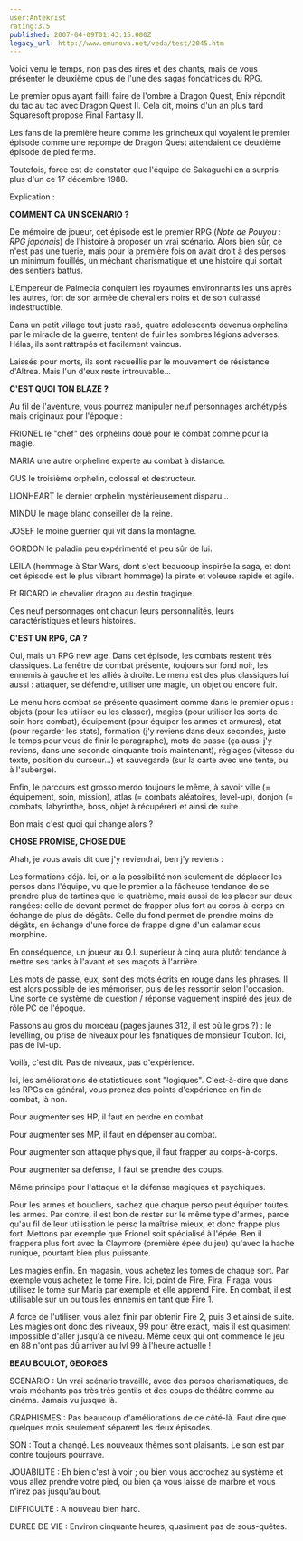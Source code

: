 ```yaml
---
user:Antekrist
rating:3.5
published: 2007-04-09T01:43:15.000Z
legacy_url: http://www.emunova.net/veda/test/2045.htm
---
```

Voici venu le temps, non pas des rires et des chants, mais de vous présenter le deuxième opus de l'une des sagas fondatrices du RPG.  

Le premier opus ayant failli faire de l'ombre à Dragon Quest, Enix répondit du tac au tac avec Dragon Quest II. Cela dit, moins d'un an plus tard Squaresoft propose Final Fantasy II.  

Les fans de la première heure comme les grincheux qui voyaient le premier épisode comme une repompe de Dragon Quest attendaient ce deuxième épisode de pied ferme.  

Toutefois, force est de constater que l'équipe de Sakaguchi en a surpris plus d'un ce 17 décembre 1988\.  

Explication :  

  

**COMMENT CA UN SCENARIO ?**  

De mémoire de joueur, cet épisode est le premier RPG (_Note de Pouyou : RPG japonais_) de l'histoire à proposer un vrai scénario. Alors bien sûr, ce n'est pas une tuerie, mais pour la première fois on avait droit à des persos un minimum fouillés, un méchant charismatique et une histoire qui sortait des sentiers battus.  

L'Empereur de Palmecia conquiert les royaumes environnants les uns après les autres, fort de son armée de chevaliers noirs et de son cuirassé indestructible.  

Dans un petit village tout juste rasé, quatre adolescents devenus orphelins par le miracle de la guerre, tentent de fuir les sombres légions adverses. Hélas, ils sont rattrapés et facilement vaincus.  

Laissés pour morts, ils sont recueillis par le mouvement de résistance d'Altrea. Mais l'un d'eux reste introuvable...  

  

**C'EST QUOI TON BLAZE ?**  

Au fil de l'aventure, vous pourrez manipuler neuf personnages archétypés mais originaux pour l'époque :  

  

FRIONEL le "chef" des orphelins doué pour le combat comme pour la magie.  

MARIA une autre orpheline experte au combat à distance.  

GUS le troisième orphelin, colossal et destructeur.  

LIONHEART le dernier orphelin mystérieusement disparu...  

MINDU le mage blanc conseiller de la reine.  

JOSEF le moine guerrier qui vit dans la montagne.  

GORDON le paladin peu expérimenté et peu sûr de lui.  

LEILA (hommage à Star Wars, dont s'est beaucoup inspirée la saga, et dont cet épisode est le plus vibrant hommage) la pirate et voleuse rapide et agile.  

Et RICARO le chevalier dragon au destin tragique.  

  

Ces neuf personnages ont chacun leurs personnalités, leurs caractéristiques et leurs histoires.  

  

**C'EST UN RPG, CA ?**  

Oui, mais un RPG new age. Dans cet épisode, les combats restent très classiques. La fenêtre de combat présente, toujours sur fond noir, les ennemis à gauche et les alliés à droite. Le menu est des plus classiques lui aussi : attaquer, se défendre, utiliser une magie, un objet ou encore fuir.   

Le menu hors combat se présente quasiment comme dans le premier opus : objets (pour les utiliser ou les classer), magies (pour utiliser les sorts de soin hors combat), équipement (pour équiper les armes et armures), état (pour regarder les stats), formation (j'y reviens dans deux secondes, juste le temps pour vous de finir le paragraphe), mots de passe (ça aussi j'y reviens, dans une seconde cinquante trois maintenant), réglages (vitesse du texte, position du curseur...) et sauvegarde (sur la carte avec une tente, ou à l'auberge).  

Enfin, le parcours est grosso merdo toujours le même, à savoir ville (= équipement, soin, mission), atlas (= combats aléatoires, level-up), donjon (= combats, labyrinthe, boss, objet à récupérer) et ainsi de suite.  

Bon mais c'est quoi qui change alors ?  

  

**CHOSE PROMISE, CHOSE DUE**  

Ahah, je vous avais dit que j'y reviendrai, ben j'y reviens :  

Les formations déjà. Ici, on a la possibilité non seulement de déplacer les persos dans l'équipe, vu que le premier a la fâcheuse tendance de se prendre plus de tartines que le quatrième, mais aussi de les placer sur deux rangées: celle de devant permet de frapper plus fort au corps-à-corps en échange de plus de dégâts. Celle du fond permet de prendre moins de dégâts, en échange d'une force de frappe digne d'un calamar sous morphine.  

En conséquence, un joueur au Q.I. supérieur à cinq aura plutôt tendance à mettre ses tanks à l'avant et ses magots à l'arrière.  

Les mots de passe, eux, sont des mots écrits en rouge dans les phrases. Il est alors possible de les mémoriser, puis de les ressortir selon l'occasion. Une sorte de système de question / réponse vaguement inspiré des jeux de rôle PC de l'époque.  

Passons au gros du morceau (pages jaunes 312, il est où le gros ?) : le levelling, ou prise de niveaux pour les fanatiques de monsieur Toubon. Ici, pas de lvl-up.  

Voilà, c'est dit. Pas de niveaux, pas d'expérience.  

Ici, les améliorations de statistiques sont "logiques". C'est-à-dire que dans les RPGs en général, vous prenez des points d'expérience en fin de combat, là non.  

Pour augmenter ses HP, il faut en perdre en combat.   

Pour augmenter ses MP, il faut en dépenser au combat.  

Pour augmenter son attaque physique, il faut frapper au corps-à-corps.  

Pour augmenter sa défense, il faut se prendre des coups.  

Même principe pour l'attaque et la défense magiques et psychiques.  

Pour les armes et boucliers, sachez que chaque perso peut équiper toutes les armes. Par contre, il est bon de rester sur le même type d'armes, parce qu'au fil de leur utilisation le perso la maîtrise mieux, et donc frappe plus fort. Mettons par exemple que Frionel soit spécialisé à l'épée. Ben il frappera plus fort avec la Claymore (première épée du jeu) qu'avec la hache runique, pourtant bien plus puissante.  

Les magies enfin. En magasin, vous achetez les tomes de chaque sort. Par exemple vous achetez le tome Fire. Ici, point de Fire, Fira, Firaga, vous utilisez le tome sur Maria par exemple et elle apprend Fire. En combat, il est utilisable sur un ou tous les ennemis en tant que Fire 1\.  

A force de l'utiliser, vous allez finir par obtenir Fire 2, puis 3 et ainsi de suite. Les magies ont donc des niveaux, 99 pour être exact, mais il est quasiment impossible d'aller jusqu'à ce niveau. Même ceux qui ont commencé le jeu en 88 n'ont pas dû arriver au lvl 99 à l'heure actuelle !  

  

**BEAU BOULOT, GEORGES**  

SCENARIO : Un vrai scénario travaillé, avec des persos charismatiques, de vrais méchants pas très très gentils et des coups de théâtre comme au cinéma. Jamais vu jusque là.  

GRAPHISMES : Pas beaucoup d'améliorations de ce côté-là. Faut dire que quelques mois seulement séparent les deux épisodes.  

SON : Tout a changé. Les nouveaux thèmes sont plaisants. Le son est par contre toujours pourrave.  

JOUABILITE : Eh bien c'est à voir ; ou bien vous accrochez au système et vous allez prendre votre pied, ou bien ça vous laisse de marbre et vous n'irez pas jusqu'au bout.  

DIFFICULTE : A nouveau bien hard.  

DUREE DE VIE : Environ cinquante heures, quasiment pas de sous-quêtes.